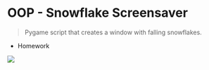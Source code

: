 # OOP - Snowflake Screensaver
> Pygame script that creates a window with falling snowflakes.
- Homework


![](showcase.gif)